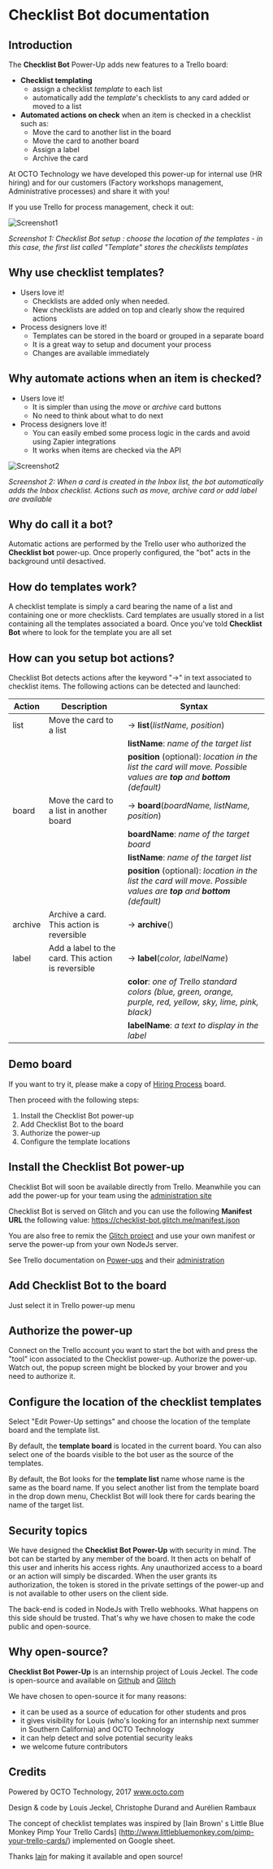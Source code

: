 # Checklist Bot documentation

## Introduction

The **Checklist Bot** Power-Up adds new features to a Trello board:
- **Checklist templating**
    - assign a checklist *template* to each list
    - automatically add the *template*'s checklists to any card added or moved to a list
- **Automated actions on check** when an item is checked in a checklist such as:
    - Move the card to another list in the board
    - Move the card to another board
    - Assign a label
    - Archive the card

At OCTO Technology we have developed this power-up for internal use (HR hiring) and for our customers (Factory workshops management, Administrative processes) and share it with you!

If you use Trello for process management, check it out:

![Screenshot1](https://cdn.glitch.com/9aebe639-1af4-4ed8-9467-a054ae8cdf2b%2FNScreen1.jpg?1501683458765)

*Screenshot 1: Checklist Bot setup : choose the location of the templates - in this case, the first list called "Template" stores the checklists templates*

## Why use checklist templates?
- Users love it! 
  - Checklists are added only when needed.
  - New checklists are added on top and clearly show the required actions
- Process designers love it!
  - Templates can be stored in the board or grouped in a separate board
  - It is a great way to setup and document your process
  - Changes are available immediately

## Why automate actions when an item is checked?
- Users love it! 
  - It is simpler than using the *move* or *archive* card buttons
  - No need to think about what to do next
- Process designers love it!
  - You can easily embed some process logic in the cards and avoid using Zapier integrations
  - It works when items are checked via the API
  

![Screenshot2](https://cdn.glitch.com/9aebe639-1af4-4ed8-9467-a054ae8cdf2b%2FCheckbot%201step.jpg?1501762939721)

*Screenshot 2: When a card is created in the Inbox list, the bot automatically adds the Inbox checklist. Actions such as move, archive card or add label are available*

## Why do call it a bot?
Automatic actions are performed by the Trello user who authorized the **Checklist bot** power-up.
Once properly configured, the "bot" acts in the background until desactived.

## How do templates work?
A checklist template is simply a card bearing the name of a list and containing one or more checklists.
Card templates are usually stored in a list containing all the templates associated a board.
Once you've told **Checklist Bot** where to look for the template you are all set

## How can you setup bot actions?
Checklist Bot detects actions after the keyword "->" in text associated to checklist items.
The following actions can be detected and launched:

Action | Description | Syntax 
------------ | ------------- | ----------------
list| Move the card to a list | -> **list**(*listName, position*)
  |  |   | **listName**: *name of the target list*
  |  |   | **position** (optional): *location in the list the card will move. Possible values are **top** and **bottom** (default)*
board| Move the card to a list in another board | -> **board**(*boardName, listName, position*)
  |  |   | **boardName**: *name of the target board*
  |  |   | **listName**: *name of the target list*
  |  |   | **position** (optional): *location in the list the card will move. Possible values are **top** and **bottom** (default)*
archive| Archive a card. This action is reversible | -> **archive**()
label| Add a label to the card. This action is reversible | -> **label**(*color, labelName*)
  |  |   | **color**: *one of Trello standard colors (blue, green, orange, purple, red, yellow, sky, lime, pink, black)* 
  |  |   | **labelName**: *a text to display in the label* 

## Demo board
If you want to try it, please make a copy of [Hiring Process](https://trello.com/b/36AnQeAb/hiring-process-checklist-bot-power-up-demo) board.

Then proceed with the following steps:
1. Install the Checklist Bot power-up
1. Add Checklist Bot to the board
1. Authorize the power-up
1. Configure the template locations

## Install the Checklist Bot power-up
Checklist Bot will soon be available directly from Trello.
Meanwhile you can add the power-up for your team using the [administration site](https://trello.com/power-ups/admin)

Checklist Bot is served on Glitch and you can use the following **Manifest URL** the following value: https://checklist-bot.glitch.me/manifest.json

You are also free to remix the [Glitch project](https://glitch.com/edit/#!/checklist-bot) and use your own manifest or serve the power-up from your own NodeJs server.

See Trello documentation on [Power-ups](https://trello.readme.io/v1.0/reference#power-ups-intro) and their [administration](https://trello.com/power-ups/admin)

## Add Checklist Bot to the board
Just select it in Trello power-up menu

## Authorize the power-up
Connect on the Trello account you want to start the bot with and press the "tool" icon associated to the Checklist power-up.
Authorize the power-up. Watch out, the popup screen might be blocked by your brower and you need to authorize it.

## Configure the location of the checklist templates
Select "Edit Power-Up settings" and choose the location of the template board and the template list.

By default, the **template board** is located in the current board.
You can also select one of the boards visible to the bot user as the source of the templates.

By default, the Bot looks for the **template list** name whose name is the same as the board name.
If you select another list from the template board in the drop down menu, Checklist Bot will look there for cards bearing the name of the target list.

## Security topics
We have designed the **Checklist Bot Power-Up** with security in mind.
The bot can be started by any member of the board.
It then acts on behalf of this user and inherits his access rights. Any unauthorized access to a board or an action will simply be discarded.
When the user grants its authorization, the token is stored in the private settings of the power-up and is not available to other users on the client side.

The back-end is coded in NodeJs with Trello webhooks. What happens on this side should be trusted.
That's why we have chosen to make the code public and open-source.

## Why open-source?
**Checklist Bot Power-Up**  is an internship project of Louis Jeckel.
The code is open-source and available on [Github](https://github.com/louisjeck/checklist-trello-bot) and [Glitch](https://glitch.com/edit/#!/checklist-bot)

We have chosen to open-source it for many reasons:
- it can be used as a source of education for other students and pros
- it gives visibility for Louis (who's looking for an internship next summer in Southern California) and OCTO Technology
- it can help detect and solve potential security leaks
- we welcome future contributors

## Credits
Powered by OCTO Technology, 2017
www.octo.com

Design & code by Louis Jeckel, Christophe Durand and Aurélien Rambaux

The concept of checklist templates was inspired by [Iain Brown' s Little Blue Monkey Pimp Your Trello Cards] (http://www.littlebluemonkey.com/pimp-your-trello-cards/) implemented on Google sheet. 

Thanks [Iain](https://twitter.com/littlebmonkey) for making it available and open source!


